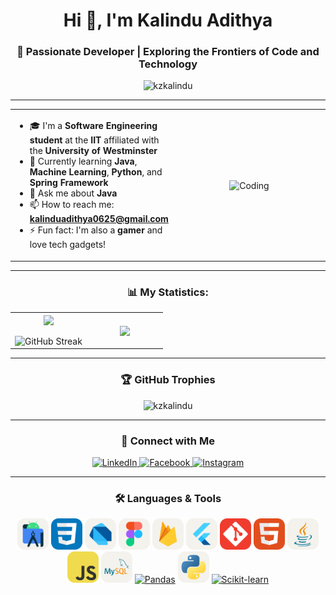 <h1 align="center">Hi 👋, I'm Kalindu Adithya</h1>
<h3 align="center">🚀 Passionate Developer | Exploring the Frontiers of Code and Technology</h3>
<p align="center">
  <img src="https://komarev.com/ghpvc/?username=kzkalindu&label=Profile%20views&color=0e75b6&style=flat" alt="kzkalindu" />
</p>

---

<table align="center">
<tr border="none">
<td width="50%" align="left">

- 🎓 I'm a **Software Engineering student** at the **IIT** affiliated with the **University of Westminster**  
- 🌱 Currently learning **Java**, **Machine Learning**, **Python**, and **Spring Framework**  
- 💬 Ask me about **Java**  
- 📫 How to reach me: **kalinduadithya0625@gmail.com**  
- ⚡ Fun fact: I'm also a **gamer** and love tech gadgets!

</td>
<td width="50%" align="center">

<img align="center" alt="Coding" width="450" src="https://user-images.githubusercontent.com/74038190/225813708-98b745f2-7d22-48cf-9150-083f1b00d6c9.gif">

</td>
</tr>
</table>

---

<h3 align="center">📊 My Statistics:</h3>

<p align="center">
<table align="center">
<tr border="none">
<td width="50%" align="center">

  <img align="center" src="https://github-readme-stats.vercel.app/api?username=kzkalindu&theme=dark&show_icons=true&count_private=true" />
  <br><br>
  <img title="🔥 Get streak stats for your profile at git.io/streak-stats" alt="GitHub Streak" src="https://github-readme-streak-stats.herokuapp.com/?user=kzkalindu&theme=dark&hide_border=false" /> 

</td>
<td width="50%" align="center">

  <img align="center" src="https://github-readme-stats.vercel.app/api/top-langs/?username=kzkalindu&theme=dark&hide_border=false&no-bg=true&no-frame=true&layout=compact" />
</td>
</tr>
</table>
</p>

---

<h3 align="center">🏆 GitHub Trophies</h3>
<p align="center">
  <img src="https://github-profile-trophy.vercel.app/?username=kzkalindu&theme=darkhub" alt="kzkalindu" />
</p>

---

<h3 align="center">🔗 Connect with Me</h3>
<p align="center">
  <a href="https://linkedin.com/in/kalindu-adithya-wanni-arachchi" target="_blank">
    <img src="https://cdn.jsdelivr.net/gh/devicons/devicon/icons/linkedin/linkedin-original.svg" alt="LinkedIn" width="50" height="50"/>
  </a>
  <a href="https://fb.com/kalinduadithya" target="_blank">
    <img src="https://raw.githubusercontent.com/rahuldkjain/github-profile-readme-generator/master/src/images/icons/Social/facebook.svg" alt="Facebook" width="50" height="50"/>
  </a>
  <a href="https://instagram.com/kalindu_adi" target="_blank">
    <img src="https://www.edigitalagency.com.au/wp-content/uploads/new-Instagram-icon-png-full-colour.png" alt="Instagram" width="50" height="50"/>
  </a>
</p>

---

<h3 align="center">🛠️ Languages & Tools</h3>

<p align="center">
  <a href="https://developer.android.com" target="_blank"><img src="https://github.com/tandpfun/skill-icons/blob/main/icons/AndroidStudio-Light.svg" width="50" height="50" alt="Android Studio"/></a>
  <a href="https://www.w3schools.com/css/" target="_blank"><img src="https://github.com/tandpfun/skill-icons/blob/main/icons/CSS.svg" width="50" height="50" alt="CSS"/></a>
  <a href="https://dart.dev" target="_blank"><img src="https://github.com/tandpfun/skill-icons/blob/main/icons/Dart-Light.svg" width="50" height="50" alt="Dart"/></a>
  <a href="https://www.figma.com/" target="_blank"><img src="https://github.com/tandpfun/skill-icons/blob/main/icons/Figma-Light.svg" width="50" height="50" alt="Figma"/></a>
  <a href="https://firebase.google.com/" target="_blank"><img src="https://github.com/tandpfun/skill-icons/blob/main/icons/Firebase-Light.svg" width="50" height="50" alt="Firebase"/></a>
  <a href="https://flutter.dev" target="_blank"><img src="https://github.com/tandpfun/skill-icons/blob/main/icons/Flutter-Light.svg" width="50" height="50" alt="Flutter"/></a>
  <a href="https://git-scm.com/" target="_blank"><img src="https://github.com/tandpfun/skill-icons/blob/main/icons/Git.svg" width="50" height="50" alt="Git"/></a>
  <a href="https://www.w3.org/html/" target="_blank"><img src="https://github.com/tandpfun/skill-icons/blob/main/icons/HTML.svg" width="50" height="50" alt="HTML"/></a>
  <a href="https://www.java.com" target="_blank"><img src="https://github.com/tandpfun/skill-icons/blob/main/icons/Java-Light.svg" width="50" height="50" alt="Java"/></a>
  <a href="https://developer.mozilla.org/en-US/docs/Web/JavaScript" target="_blank"><img src="https://github.com/tandpfun/skill-icons/blob/main/icons/JavaScript.svg" width="50" height="50" alt="JavaScript"/></a>
  <a href="https://www.mysql.com/" target="_blank"><img src="https://github.com/tandpfun/skill-icons/blob/main/icons/MySQL-Light.svg" width="50" height="50" alt="MySQL"/></a>
  <a href="https://pandas.pydata.org/" target="_blank"><img src="https://cdn.jsdelivr.net/gh/devicons/devicon/icons/pandas/pandas-original.svg" width="50" height="50" alt="Pandas"/></a>
  <a href="https://www.python.org" target="_blank"><img src="https://github.com/tandpfun/skill-icons/blob/main/icons/Python-Light.svg" width="50" height="50" alt="Python"/></a>
  <a href="https://scikit-learn.org/" target="_blank"><img src="https://upload.wikimedia.org/wikipedia/commons/0/05/Scikit_learn_logo_small.svg" width="50" height="50" alt="Scikit-learn"/></a>
</p>

